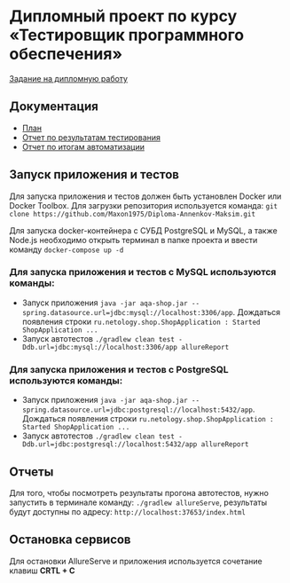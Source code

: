 # Дипломный проект по курсу «Тестировщик программного обеспечения»
[Задание на дипломную работу](https://github.com/netology-code/qa-diploma/blob/master/README.md) 

## Документация

- [План](https://github.com/Maxon1975/Diploma-Annenkov-Maksim/blob/master/documents/Plan.md)
- [Отчет по результатам тестирования](https://github.com/Maxon1975/Diploma-Annenkov-Maksim/blob/master/documents/Report.md)
- [Отчет по итогам автоматизации](https://github.com/Maxon1975/Diploma-Annenkov-Maksim/blob/master/documents/Summary.md)

## Запуск приложения и тестов

Для запуска приложения и тестов  должен быть установлен Docker или Docker Toolbox.
Для загрузки репозитория используется команда: `git clone https://github.com/Maxon1975/Diploma-Annenkov-Maksim.git`

Для запуска docker-контейнера с СУБД PostgreSQL и MySQL, а также Node.js необходимо открыть терминал в папке проекта и ввести команду `docker-compose up -d`

### Для запуска приложения и тестов с MySQL используются команды:

- Запуск приложения `java -jar aqa-shop.jar --spring.datasource.url=jdbc:mysql://localhost:3306/app`. Дождаться появления строки `ru.netology.shop.ShopApplication : Started ShopApplication ...`
- Запуск автотестов `./gradlew clean test -Ddb.url=jdbc:mysql://localhost:3306/app allureReport`

### Для запуска приложения и тестов с PostgreSQL используются команды:

- Запуск приложения `java -jar aqa-shop.jar --spring.datasource.url=jdbc:postgresql://localhost:5432/app`. Дождаться появления строки `ru.netology.shop.ShopApplication : Started ShopApplication ...`
- Запуск автотестов `./gradlew clean test -Ddb.url=jdbc:postgresql://localhost:5432/app allureReport`

## Отчеты

Для того, чтобы посмотреть результаты прогона автотестов, нужно  запустить в терминале команду: `./gradlew allureServe`, результаты будут доступны по адресу: `http://localhost:37653/index.html`

## Остановка сервисов

Для остановки AllureServe и приложения используется сочетание клавиш **CRTL + C**
